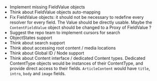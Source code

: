 - Implement missing FieldValue objects
- Think about FieldValue objects auto-mapping
- Fix FieldValue objects: it should not be necessary to redefine every resolver for every field.
  The Value should be directly usable. Maybe the `ContentFieldValue` object should be changed 
  to a Proxy of FieldValue ?
- Suggest the repo team to implement cursors for search
- ObjectStates support
- Think about search support
- Think about accessing root content / media locations
- Think about Global ID / Node support
- Think about Content interface / dedicated Content types.
  Dedicated ContentType objects would be instances of their ContentType, and provide
  direct access to their fields.
  `ArticleContent` would have `title`, `intro`, `body` and `image` fields.
